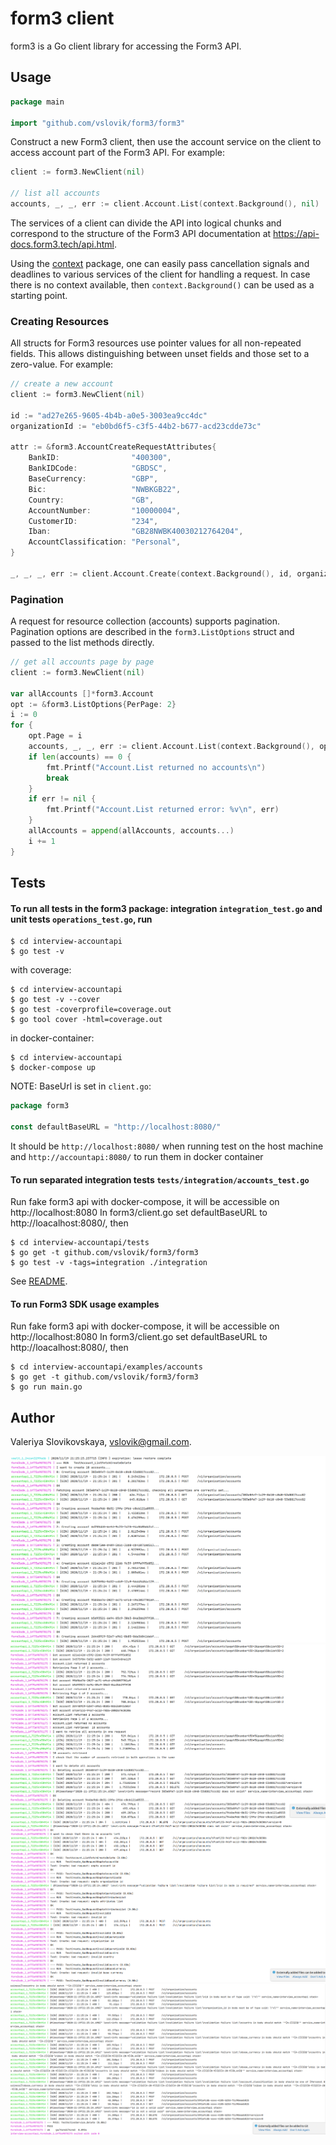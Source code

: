 # form3 client #

form3 is a Go client library for accessing the Form3 API.

## Usage ##
```go
package main

import "github.com/vslovik/form3/form3"	
```

Construct a new Form3 client, then use the account service on the client to
access account part of the Form3 API. For example:

```go
client := form3.NewClient(nil)

// list all accounts
accounts, _, _, err := client.Account.List(context.Background(), nil)
```

The services of a client can divide the API into logical chunks and correspond to
the structure of the Form3 API documentation at
https://api-docs.form3.tech/api.html.

Using the [context](https://godoc.org/context) package, one can easily
pass cancellation signals and deadlines to various services of the client for
handling a request. In case there is no context available, then `context.Background()`
can be used as a starting point.

### Creating Resources ###

All structs for Form3 resources use pointer values for all non-repeated fields.
This allows distinguishing between unset fields and those set to a zero-value.
For example:

```go
// create a new account
client := form3.NewClient(nil)

id := "ad27e265-9605-4b4b-a0e5-3003ea9cc4dc"
organizationId := "eb0bd6f5-c3f5-44b2-b677-acd23cdde73c"

attr := &form3.AccountCreateRequestAttributes{
    BankID:                "400300",
    BankIDCode:            "GBDSC",
    BaseCurrency:          "GBP",
    Bic:                   "NWBKGB22",
    Country:               "GB",
    AccountNumber:         "10000004",
    CustomerID:            "234",
    Iban:                  "GB28NWBK40030212764204",
    AccountClassification: "Personal",
}

_, _, _, err := client.Account.Create(context.Background(), id, organizationId, attr)
```

### Pagination ###

A request for resource collection (accounts) supports pagination. Pagination options are described in the
`form3.ListOptions` struct and passed to the list methods directly. 

```go
// get all accounts page by page
client := form3.NewClient(nil)

var allAccounts []*form3.Account
opt := &form3.ListOptions{PerPage: 2}
i := 0
for {
    opt.Page = i
    accounts, _, _, err := client.Account.List(context.Background(), opt)
    if len(accounts) == 0 {
        fmt.Printf("Account.List returned no accounts\n")
        break
    }
    if err != nil {
        fmt.Printf("Account.List returned error: %v\n", err)
    }
    allAccounts = append(allAccounts, accounts...)
    i += 1
}
```
## Tests ##

#### To run all tests in the form3 package: integration `integration_test.go` and unit tests `operations_test.go`, run

    $ cd interview-accountapi
    $ go test -v
    
with coverage:

    $ cd interview-accountapi
    $ go test -v --cover
    $ go test -coverprofile=coverage.out
    $ go tool cover -html=coverage.out
    
in docker-container:
   
    $ cd interview-accountapi
    $ docker-compose up
    
NOTE: BaseUrl is set in `client.go`:

```go
package form3

const defaultBaseURL = "http://localhost:8080/"
```
It should be `http://localhost:8080/` when running test on the host machine and `http://accountapi:8080/` to run them 
in docker container

#### To run separated integration tests `tests/integration/accounts_test.go`
Run fake form3 api with docker-compose, it will be accessible on http://localhost:8080
In form3/client.go set defaultBaseURL to http://loacalhost:8080/, then

    $ cd interview-accountapi/tests
    $ go get -t github.com/vslovik/form3/form3
    $ go test -v -tags=integration ./integration

See [README](interview-accountapi/tests/README.md).
    
#### To run Form3 SDK usage examples
Run fake form3 api with docker-compose, it will be accessible on http://localhost:8080
In form3/client.go set defaultBaseURL to http://loacalhost:8080/, then

    $ cd interview-accountapi/examples/accounts
    $ go get -t github.com/vslovik/form3/form3
    $ go run main.go

## Author

Valeriya Slovikovskaya, vslovik@gmail.com.

![test screen 1](https://github.com/vslovik/form3/blob/main/test_screens_1.png)
![test screen 2](https://github.com/vslovik/form3/blob/main/test_screens_2.png)
![test screen 3](https://github.com/vslovik/form3/blob/main/test_screens_3.png)
![test screen 4](https://github.com/vslovik/form3/blob/main/test_screens_4.png)


